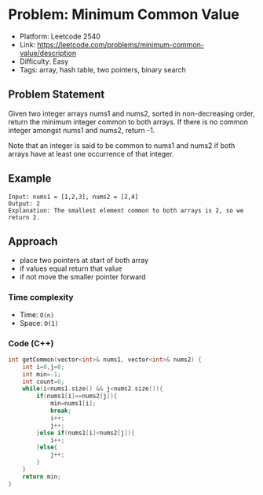 # Problem: Minimum Common Value

- Platform: Leetcode 2540
- Link: https://leetcode.com/problems/minimum-common-value/description
- Difficulty: Easy
- Tags: array, hash table, two pointers, binary search

## Problem Statement
Given two integer arrays nums1 and nums2, sorted in non-decreasing order, return the minimum integer common to both arrays. If there is no common integer amongst nums1 and nums2, return -1.

Note that an integer is said to be common to nums1 and nums2 if both arrays have at least one occurrence of that integer.


## Example

```
Input: nums1 = [1,2,3], nums2 = [2,4]
Output: 2
Explanation: The smallest element common to both arrays is 2, so we return 2.
```

## Approach 
- place two pointers at start of both array
- if values equal return that value
- if not move the smaller pointer forward


### Time complexity
- Time: `O(n)` 
- Space: `O(1)`

### Code (C++)
```c++
int getCommon(vector<int>& nums1, vector<int>& nums2) {
    int i=0,j=0;
    int min=-1;
    int count=0;
    while(i<nums1.size() && j<nums2.size()){
        if(nums1[i]==nums2[j]){
            min=nums1[i];
            break;
            i++;
            j++;
        }else if(nums1[i]<nums2[j]){
            i++;
        }else{
            j++;
        }
    }
    return min;
}
```
